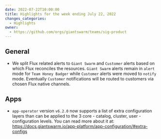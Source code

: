 ```yaml
---
date: 2022-07-22T10:00:00
title: Highlights for the week ending July 22, 2022
changes_categories:
  - Highlights
owner:
  - https://github.com/orgs/giantswarm/teams/sig-product
---
```

## General

- We split Flux related alerts to `Giant Swarm` and `Customer` alerts based on which Flux reconciles the resources. `Giant Swarm` alerts remain in `alert` mode for `Team Honey Badger` while `Customer` alerts were moved to `notify` mode. Eventually `Customer` notifications will be routed to customers via chosen Flux native channels.

## Apps

- `app-operator` version `v6.2.0` now supports a list of extra configuration layers than can be applied to the 3 core - catalog, cluster, user - configuration levels. You can read more about it at: https://docs.giantswarm.io/app-platform/app-configuration/#extra-configs


